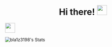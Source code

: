 # <h1 align="center">Hi there!</a> <img src="https://github.com/blackcater/blackcater/raw/main/images/Hi.gif" height="32"/></h1>

<img src="https://github.com/get-icon/geticon/blob/master/icons/go.svg" height="32"/>  


![bla1z3198's Stats](https://github-readme-stats.vercel.app/api?username=bla1z3198&theme=radical&show_icons=true&hide_border=true&count_private=true)




